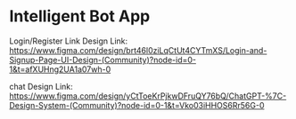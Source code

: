 # Intelligent Bot App 

Login/Register Link Design Link: https://www.figma.com/design/brt46l0ziLqCtUt4CYTmXS/Login-and-Signup-Page-UI-Design-(Community)?node-id=0-1&t=afXUHng2UA1a07wh-0

chat Design Link: https://www.figma.com/design/yCtToeKrPjkwDFruQY76bQ/ChatGPT-%7C-Design-System-(Community)?node-id=0-1&t=Vko03iHHOS6Rr56G-0